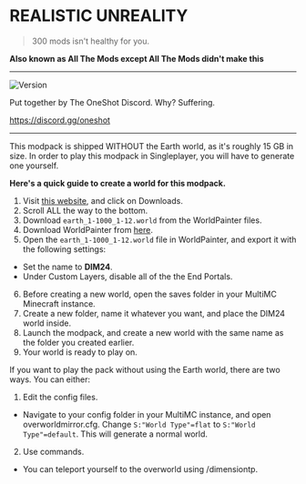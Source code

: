 # REALISTIC UNREALITY
> 300 mods isn't healthy for you.

**Also known as All The Mods except All The Mods didn't make this**

---

![Version](https://img.shields.io/badge/version-1.0.1-green.svg)

Put together by The OneShot Discord. Why? Suffering.

https://discord.gg/oneshot

---

This modpack is shipped WITHOUT the Earth world, as it's roughly 15 GB in size. In order to play this modpack in Singleplayer, you will have to generate one yourself.

**Here's a quick guide to create a world for this modpack.**
1. Visit [this website](https://earth.motfe.net/), and click on Downloads.
2. Scroll ALL the way to the bottom.
3. Download `earth_1-1000_1-12.world` from the WorldPainter files.
4. Download WorldPainter from [here](https://www.worldpainter.net/).
5. Open the `earth_1-1000_1-12.world` file in WorldPainter, and export it with the following settings: 
- Set the name to **DIM24**.
- Under Custom Layers, disable all of the the End Portals.
6. Before creating a new world, open the saves folder in your MultiMC Minecraft instance.
7. Create a new folder, name it whatever you want, and place the DIM24 world inside.
8. Launch the modpack, and create a new world with the same name as the folder you created earlier.
9. Your world is ready to play on.

If you want to play the pack without using the Earth world, there are two ways. You can either: 
1. Edit the config files.
- Navigate to your config folder in your MultiMC instance, and open overworldmirror.cfg. Change `S:"World Type"=flat` to `S:"World Type"=default`. This will generate a normal world.
2. Use commands.
- You can teleport yourself to the overworld using /dimensiontp.

